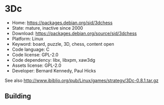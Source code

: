 # 3Dc

- Home: https://packages.debian.org/sid/3dchess
- State: mature, inactive since 2000
- Download: https://packages.debian.org/source/sid/3dchess
- Platform: Linux
- Keyword: board, puzzle, 3D, chess, content open
- Code language: C
- Code license: GPL-2.0
- Code dependency: libx, libxpm, xaw3dg
- Assets license: GPL-2.0
- Developer: Bernard Kennedy, Paul Hicks

See also http://www.ibiblio.org/pub/Linux/games/strategy/3Dc-0.8.1.tar.gz

## Building
